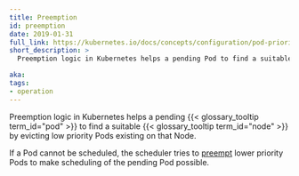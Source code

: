 ```yaml
---
title: Preemption
id: preemption
date: 2019-01-31
full_link: https://kubernetes.io/docs/concepts/configuration/pod-priority-preemption/#preemption
short_description: >
  Preemption logic in Kubernetes helps a pending Pod to find a suitable Node by evicting low priority Pods existing on that Node.

aka:
tags:
- operation
---
```

 Preemption logic in Kubernetes helps a pending {{< glossary_tooltip term_id="pod" >}} to find a suitable {{< glossary_tooltip term_id="node" >}} by evicting low priority Pods existing on that Node.

<!--more-->

If a Pod cannot be scheduled, the scheduler tries to [preempt](https://kubernetes.io/docs/concepts/configuration/pod-priority-preemption/#preemption) lower priority Pods to make scheduling of the pending Pod possible.
